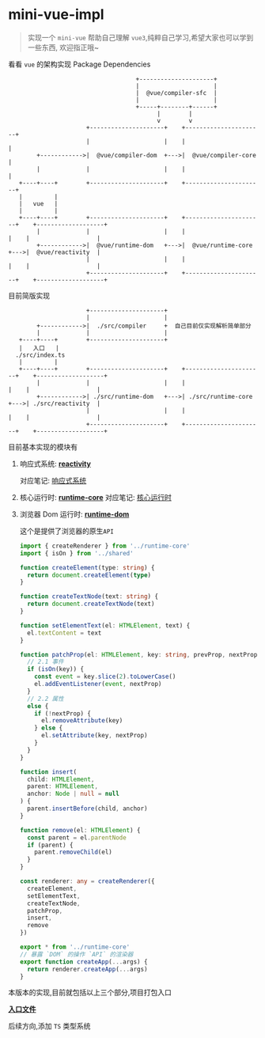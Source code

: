 # mini-vue-impl

> 实现一个 `mini-vue` 帮助自己理解 `vue3`,纯粹自己学习,希望大家也可以学到一些东西, 欢迎指正哦~

看看 `vue` 的架构实现 Package Dependencies

```
                                    +---------------------+
                                    |                     |
                                    |  @vue/compiler-sfc  |
                                    |                     |
                                    +-----+--------+------+
                                          |        |
                                          v        v
                      +---------------------+    +----------------------+
                      |                     |    |                      |
        +------------>|  @vue/compiler-dom  +--->|  @vue/compiler-core  |
        |             |                     |    |                      |
   +----+----+        +---------------------+    +----------------------+
   |         |
   |   vue   |
   |         |
   +----+----+        +---------------------+    +----------------------+    +-------------------+
        |             |                     |    |                      |    |                   |
        +------------>|  @vue/runtime-dom   +--->|  @vue/runtime-core   +--->|  @vue/reactivity  |
                      |                     |    |                      |    |                   |
                      +---------------------+    +----------------------+    +-------------------+
```

目前简版实现

```
                      +---------------------+
                      |                     |
        +------------>|  ./src/compiler     +  自己目前仅实现解析简单部分
        |             |                     |
   +----+----+        +---------------------+
   |   入口   |
  ./src/index.ts
   |         |
   +----+----+        +---------------------+    +----------------------+    +-------------------+
        |             |                     |    |                      |    |                   |
        +------------>| ./src/runtime-dom   +--->| ./src/runtime-core   +--->| ./src/reactivity  |
                      |                     |    |                      |    |                   |
                      +---------------------+    +----------------------+    +-------------------+
```

目前基本实现的模块有

1. 响应式系统: **[reactivity](./src/reactivey/reactive.ts)**

   对应笔记: [响应式系统](https://github.com/jp-liu/study-every-day/blob/main/src/vue/mini-vue/reactivity/index.md)

2. 核心运行时: **[runtime-core](./src/runtime-core/index.ts)**
   对应笔记: [核心运行时](https://github.com/jp-liu/study-every-day/blob/main/src/vue/mini-vue/runtime-core/index.md)

3. 浏览器 Dom 运行时: **[runtime-dom](./src/runtime-dom/index.ts)**

   这个是提供了浏览器的原生`API`

   ```ts
   import { createRenderer } from '../runtime-core'
   import { isOn } from '../shared'

   function createElement(type: string) {
     return document.createElement(type)
   }

   function createTextNode(text: string) {
     return document.createTextNode(text)
   }

   function setElementText(el: HTMLElement, text) {
     el.textContent = text
   }

   function patchProp(el: HTMLElement, key: string, prevProp, nextProp) {
     // 2.1 事件
     if (isOn(key)) {
       const event = key.slice(2).toLowerCase()
       el.addEventListener(event, nextProp)
     }
     // 2.2 属性
     else {
       if (!nextProp) {
         el.removeAttribute(key)
       } else {
         el.setAttribute(key, nextProp)
       }
     }
   }

   function insert(
     child: HTMLElement,
     parent: HTMLElement,
     anchor: Node | null = null
   ) {
     parent.insertBefore(child, anchor)
   }

   function remove(el: HTMLElement) {
     const parent = el.parentNode
     if (parent) {
       parent.removeChild(el)
     }
   }

   const renderer: any = createRenderer({
     createElement,
     setElementText,
     createTextNode,
     patchProp,
     insert,
     remove
   })

   export * from '../runtime-core'
   // 暴露 `DOM` 的操作 `API` 的渲染器
   export function createApp(...args) {
     return renderer.createApp(...args)
   }
   ```

本版本的实现,目前就包括以上三个部分,项目打包入口

**[入口文件](./src/index.ts)**

后续方向,添加 `TS` 类型系统
